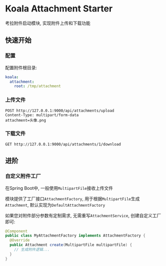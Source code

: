 # Koala Attachment Starter

考拉附件启动模块, 实现附件上传和下载功能

## 快速开始

### 配置

配置附件根目录:

```yaml
koala:
  attachment:
    root: /tmp/attachment
```

### 上传文件

```http
POST http://127.0.0.1:9000/api/attachments/upload
Content-Type: multipart/form-data
attachment=头像.png
```

### 下载文件

```http
GET http://127.0.0.1:9000/api/attachments/1/download
```

## 进阶

### 自定义附件工厂

在Spring Boot中, 一般使用`MultipartFile`接收上传文件

模块提供了工厂接口`AttachmentFactory`, 用于根据`MultipartFile`生成`Attachment`, 默认实现为`DefaultAttachmentFactory`

如果您对附件部分参数有定制需求, 无需重写`AttachmentService`, 创建自定义工厂即可:

```java
@Component
public class MyAttachmentFactory implements AttachmentFactory {
  @Override
  public Attachment create(MultipartFile multipartFile) {
    // 生成附件逻辑...
  }
}
```



